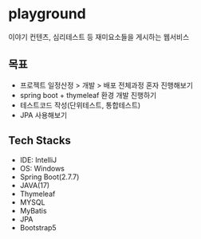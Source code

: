 # playground
이야기 컨텐츠, 심리테스트 등 재미요소들을 게시하는 웹서비스

## 목표
- 프로젝트 일정산정 > 개발 > 배포 전체과정 혼자 진행해보기
- spring boot + thymeleaf 환경 개발 진행하기
- 테스트코드 작성(단위테스트, 통합테스트)
- JPA 사용해보기

## Tech Stacks
- IDE: IntelliJ
- OS: Windows
- Spring Boot(2.7.7)
- JAVA(17)
- Thymeleaf
- MYSQL
- MyBatis
- JPA
- Bootstrap5

